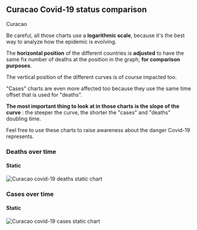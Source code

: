 ## Curacao Covid-19 status comparison 

Curacao



Be careful, all those charts use a **logarithmic scale**, because it's the best way to analyze how the epidemic is evolving.
 
The **horizontal position** of the different countries is **adjusted** to have the same fix number of deaths at the position in the graph, **for comparison purposes**.

The vertical position of the different curves is of course impacted too.

"Cases" charts are even more affected too because they use the same time offset that is used for "deaths".

**The most important thing to look at in those charts is the slope of the curve** : the steeper the curve, the shorter the "cases" and "deaths" doubling time.

Feel free to use these charts to raise awareness about the danger Covid-19 represents. 


 
### Deaths over time
 
#### Static
![Curacao covid-19 deaths static chart](https://raw.githubusercontent.com/madlag/coronavirus_study/master/notebooks/graphs/2020-03-31/countries/Curacao/2020-03-31_Curacao_deaths.png "Curacao covid-19 deaths static chart")   

 
### Cases over time
 
#### Static
![Curacao covid-19 cases static chart](https://raw.githubusercontent.com/madlag/coronavirus_study/master/notebooks/graphs/2020-03-31/countries/Curacao/2020-03-31_Curacao_cases.png "Curacao covid-19 cases static chart")   


